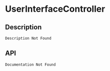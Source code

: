 # UserInterfaceController

## Description

    Description Not Found

## API

    Documentation Not Found
